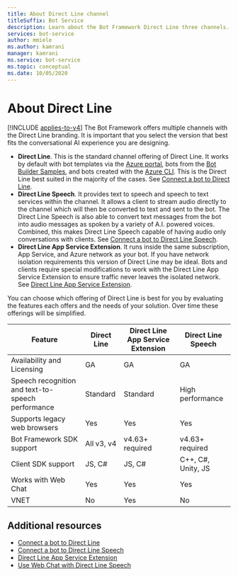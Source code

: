 ```yaml
---
title: About Direct Line channel
titleSuffix: Bot Service
description: Learn about the Bot Framework Direct Line three channels. Select the channel to use to integrate bots into mobile apps, webpages, and other applications.
services: bot-service
author: mmiele
ms.author: kamrani
manager: kamrani
ms.service: bot-service
ms.topic: conceptual
ms.date: 10/05/2020
---
```


# About Direct Line

[!INCLUDE [applies-to-v4](includes/applies-to-v4-current.md)]
The Bot Framework offers multiple channels with the Direct Line branding. It is important that you select the version that best fits the conversational AI experience you are designing.

- **Direct Line**. This is the standard channel offering of Direct Line. It works by default with bot templates via the [Azure portal](https://ms.portal.azure.com/), bots from the [Bot Builder Samples](https://github.com/Microsoft/BotBuilder-Samples/blob/main/README.md), and bots created with the [Azure CLI](https://docs.microsoft.com/cli/azure/what-is-azure-cli). This is the Direct Line best suited in the majority of the cases. See [Connect a bot to Direct Line](bot-service-channel-connect-directline.md).
- **Direct Line Speech**. It provides text to speech and speech to text services within the channel. It allows a client to stream audio directly to the channel which will then be converted to text and sent to the bot. The Direct Line Speech is also able to convert text messages from the bot into audio messages as spoken by a variety of A.I. powered voices. Combined, this makes Direct Line Speech capable of having audio only conversations with clients. See [Connect a bot to Direct Line Speech](bot-service-channel-connect-directlinespeech.md).
- **Direct Line App Service Extension**. It runs inside the same subscription, App Service, and Azure network as your bot. If you have network isolation requirements this version of Direct Line may be ideal. Bots and clients require special modifications to work with the Direct Line App Service Extension to ensure traffic never leaves the isolated network. See [Direct Line App Service Extension](bot-service-channel-directline-extension.md).

You can choose which offering of Direct Line is best for you by evaluating the features each offers and the needs of your solution.
Over time these offerings will be simplified.

| Feature      | Direct Line | Direct Line App Service Extension | Direct Line Speech |
|--------------|-------------|-----------------------------------|--------------------|
| Availability and Licensing | GA | GA  | GA |
| Speech recognition and text-to-speech performance | Standard | Standard | High performance |
| Supports legacy web browsers | Yes | Yes | Yes |
| Bot Framework SDK support | All v3, v4 | v4.63+ required | v4.63+ required |
| Client SDK support | JS, C# | JS, C# | C++, C#, Unity, JS|
| Works with Web Chat  | Yes | Yes | Yes |
| VNET | No | Yes | No |

## Additional resources

- [Connect a bot to Direct Line](bot-service-channel-connect-directline.md)
- [Connect a bot to Direct Line Speech](bot-service-channel-connect-directlinespeech.md)
- [Direct Line App Service Extension](bot-service-channel-directline-extension.md)
- [Use Web Chat with Direct Line Speech](https://github.com/microsoft/BotFramework-WebChat/blob/master/docs/DIRECT_LINE_SPEECH.md#using-direct-line-speech)
